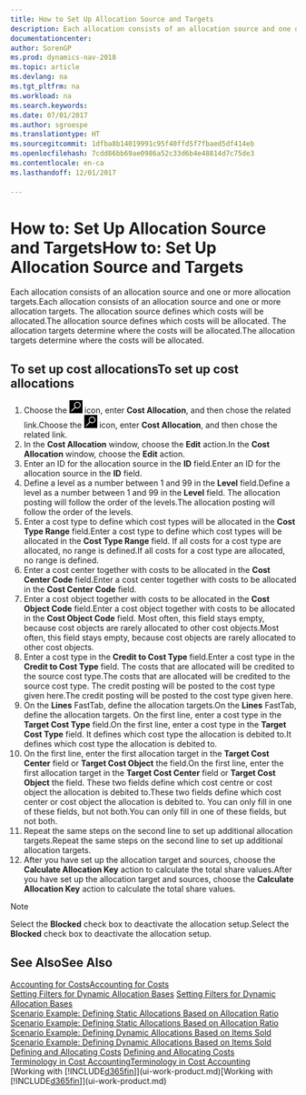 ```yaml
---
title: How to Set Up Allocation Source and Targets
description: Each allocation consists of an allocation source and one or more allocation targets. The allocation source defines which costs will be allocated. The allocation targets determine where the costs will be allocated.
documentationcenter: 
author: SorenGP
ms.prod: dynamics-nav-2018
ms.topic: article
ms.devlang: na
ms.tgt_pltfrm: na
ms.workload: na
ms.search.keywords: 
ms.date: 07/01/2017
ms.author: sgroespe
ms.translationtype: HT
ms.sourcegitcommit: 1dfba8b14019991c95f40ffd5f7fbaed5df414eb
ms.openlocfilehash: 7cdd86bb69ae0986a52c33d6b4e48814d7c75de3
ms.contentlocale: en-ca
ms.lasthandoff: 12/01/2017

---
```

# <a name="how-to-set-up-allocation-source-and-targets"></a><span data-ttu-id="8909d-105">How to: Set Up Allocation Source and Targets</span><span class="sxs-lookup"><span data-stu-id="8909d-105">How to: Set Up Allocation Source and Targets</span></span>
<span data-ttu-id="8909d-106">Each allocation consists of an allocation source and one or more allocation targets.</span><span class="sxs-lookup"><span data-stu-id="8909d-106">Each allocation consists of an allocation source and one or more allocation targets.</span></span> <span data-ttu-id="8909d-107">The allocation source defines which costs will be allocated.</span><span class="sxs-lookup"><span data-stu-id="8909d-107">The allocation source defines which costs will be allocated.</span></span> <span data-ttu-id="8909d-108">The allocation targets determine where the costs will be allocated.</span><span class="sxs-lookup"><span data-stu-id="8909d-108">The allocation targets determine where the costs will be allocated.</span></span>  

## <a name="to-set-up-cost-allocations"></a><span data-ttu-id="8909d-109">To set up cost allocations</span><span class="sxs-lookup"><span data-stu-id="8909d-109">To set up cost allocations</span></span>  
1.  <span data-ttu-id="8909d-110">Choose the ![Search for Page or Report](media/ui-search/search_small.png "Search for Page or Report icon") icon, enter **Cost Allocation**, and then chose the related link.</span><span class="sxs-lookup"><span data-stu-id="8909d-110">Choose the ![Search for Page or Report](media/ui-search/search_small.png "Search for Page or Report icon") icon, enter **Cost Allocation**, and then chose the related link.</span></span>  
2.  <span data-ttu-id="8909d-111">In the **Cost Allocation** window, choose the **Edit** action.</span><span class="sxs-lookup"><span data-stu-id="8909d-111">In the **Cost Allocation** window, choose the **Edit** action.</span></span>  
3.  <span data-ttu-id="8909d-112">Enter an ID for the allocation source in the **ID** field.</span><span class="sxs-lookup"><span data-stu-id="8909d-112">Enter an ID for the allocation source in the **ID** field.</span></span>  
4.  <span data-ttu-id="8909d-113">Define a level as a number between 1 and 99 in the **Level** field.</span><span class="sxs-lookup"><span data-stu-id="8909d-113">Define a level as a number between 1 and 99 in the **Level** field.</span></span> <span data-ttu-id="8909d-114">The allocation posting will follow the order of the levels.</span><span class="sxs-lookup"><span data-stu-id="8909d-114">The allocation posting will follow the order of the levels.</span></span>  
5.  <span data-ttu-id="8909d-115">Enter a cost type to define which cost types will be allocated in the **Cost Type Range** field.</span><span class="sxs-lookup"><span data-stu-id="8909d-115">Enter a cost type to define which cost types will be allocated in the **Cost Type Range** field.</span></span> <span data-ttu-id="8909d-116">If all costs for a cost type are allocated, no range is defined.</span><span class="sxs-lookup"><span data-stu-id="8909d-116">If all costs for a cost type are allocated, no range is defined.</span></span>  
6.  <span data-ttu-id="8909d-117">Enter a cost center together with costs to be allocated in the **Cost Center Code** field.</span><span class="sxs-lookup"><span data-stu-id="8909d-117">Enter a cost center together with costs to be allocated in the **Cost Center Code** field.</span></span>  
7.  <span data-ttu-id="8909d-118">Enter a cost object together with costs to be allocated in the **Cost Object Code** field.</span><span class="sxs-lookup"><span data-stu-id="8909d-118">Enter a cost object together with costs to be allocated in the **Cost Object Code** field.</span></span> <span data-ttu-id="8909d-119">Most often, this field stays empty, because cost objects are rarely allocated to other cost objects.</span><span class="sxs-lookup"><span data-stu-id="8909d-119">Most often, this field stays empty, because cost objects are rarely allocated to other cost objects.</span></span>  
8.  <span data-ttu-id="8909d-120">Enter a cost type in the **Credit to Cost Type** field.</span><span class="sxs-lookup"><span data-stu-id="8909d-120">Enter a cost type in the **Credit to Cost Type** field.</span></span> <span data-ttu-id="8909d-121">The costs that are allocated will be credited to the source cost type.</span><span class="sxs-lookup"><span data-stu-id="8909d-121">The costs that are allocated will be credited to the source cost type.</span></span> <span data-ttu-id="8909d-122">The credit posting will be posted to the cost type given here.</span><span class="sxs-lookup"><span data-stu-id="8909d-122">The credit posting will be posted to the cost type given here.</span></span>  
9. <span data-ttu-id="8909d-123">On the **Lines** FastTab, define the allocation targets.</span><span class="sxs-lookup"><span data-stu-id="8909d-123">On the **Lines** FastTab, define the allocation targets.</span></span> <span data-ttu-id="8909d-124">On the first line, enter a cost type in the **Target Cost Type** field.</span><span class="sxs-lookup"><span data-stu-id="8909d-124">On the first line, enter a cost type in the **Target Cost Type** field.</span></span> <span data-ttu-id="8909d-125">It defines which cost type the allocation is debited to.</span><span class="sxs-lookup"><span data-stu-id="8909d-125">It defines which cost type the allocation is debited to.</span></span>  
10. <span data-ttu-id="8909d-126">On the first line, enter the first allocation target in the **Target Cost Center** field or **Target Cost Object** the field.</span><span class="sxs-lookup"><span data-stu-id="8909d-126">On the first line, enter the first allocation target in the **Target Cost Center** field or **Target Cost Object** the field.</span></span> <span data-ttu-id="8909d-127">These two fields define which cost centre or cost object the allocation is debited to.</span><span class="sxs-lookup"><span data-stu-id="8909d-127">These two fields define which cost center or cost object the allocation is debited to.</span></span> <span data-ttu-id="8909d-128">You can only fill in one of these fields, but not both.</span><span class="sxs-lookup"><span data-stu-id="8909d-128">You can only fill in one of these fields, but not both.</span></span>  
11. <span data-ttu-id="8909d-129">Repeat the same steps on the second line to set up additional allocation targets.</span><span class="sxs-lookup"><span data-stu-id="8909d-129">Repeat the same steps on the second line to set up additional allocation targets.</span></span>  
12. <span data-ttu-id="8909d-130">After you have set up the allocation target and sources, choose the **Calculate Allocation Key** action to calculate the total share values.</span><span class="sxs-lookup"><span data-stu-id="8909d-130">After you have set up the allocation target and sources, choose the **Calculate Allocation Key** action to calculate the total share values.</span></span>  

> [!NOTE]  
>  <span data-ttu-id="8909d-131">Select the **Blocked** check box to deactivate the allocation setup.</span><span class="sxs-lookup"><span data-stu-id="8909d-131">Select the **Blocked** check box to deactivate the allocation setup.</span></span>  

## <a name="see-also"></a><span data-ttu-id="8909d-132">See Also</span><span class="sxs-lookup"><span data-stu-id="8909d-132">See Also</span></span>  
[<span data-ttu-id="8909d-133">Accounting for Costs</span><span class="sxs-lookup"><span data-stu-id="8909d-133">Accounting for Costs</span></span>](finance-manage-cost-accounting.md)  
 <span data-ttu-id="8909d-134">[Setting Filters for Dynamic Allocation Bases](finance-setting-filters-for-dynamic-allocation-bases.md) </span><span class="sxs-lookup"><span data-stu-id="8909d-134">[Setting Filters for Dynamic Allocation Bases](finance-setting-filters-for-dynamic-allocation-bases.md) </span></span>  
 <span data-ttu-id="8909d-135">[Scenario Example: Defining Static Allocations Based on Allocation Ratio](finance-scenario-example-defining-static-allocations-based-on-allocation-ratio.md) </span><span class="sxs-lookup"><span data-stu-id="8909d-135">[Scenario Example: Defining Static Allocations Based on Allocation Ratio](finance-scenario-example-defining-static-allocations-based-on-allocation-ratio.md) </span></span>  
 <span data-ttu-id="8909d-136">[Scenario Example: Defining Dynamic Allocations Based on Items Sold](finance-scenario-example-defining-dynamic-allocations-based-on-items-sold.md) </span><span class="sxs-lookup"><span data-stu-id="8909d-136">[Scenario Example: Defining Dynamic Allocations Based on Items Sold](finance-scenario-example-defining-dynamic-allocations-based-on-items-sold.md) </span></span>  
 <span data-ttu-id="8909d-137">[Defining and Allocating Costs](finance-define-and-allocate-costs.md) </span><span class="sxs-lookup"><span data-stu-id="8909d-137">[Defining and Allocating Costs](finance-define-and-allocate-costs.md) </span></span>  
 [<span data-ttu-id="8909d-138">Terminology in Cost Accounting</span><span class="sxs-lookup"><span data-stu-id="8909d-138">Terminology in Cost Accounting</span></span>](finance-terminology-in-cost-accounting.md)  
 <span data-ttu-id="8909d-139">[Working with [!INCLUDE[d365fin](includes/d365fin_md.md)]](ui-work-product.md)</span><span class="sxs-lookup"><span data-stu-id="8909d-139">[Working with [!INCLUDE[d365fin](includes/d365fin_md.md)]](ui-work-product.md)</span></span>

